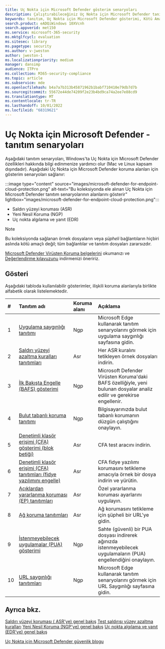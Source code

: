 ```yaml
---
title: Uç Nokta için Microsoft Defender gösterim senaryoları
description: Çalıştırabileceğiniz Uç Nokta için Microsoft Defender tanıtım senaryolarını listeler.
keywords: tanıtım, Uç Nokta için Microsoft Defender gösterimi, Kötü Amaçlı Yazılımdan Koruma, Bulut tabanlı koruma, İlk Bakışta Engelle (BAFS), İstenmeyebilecek uygulamalar (PUA), Microsoft güvenlik zekası VDI, VDI güvenliği, Saldırı Yüzeyi Azaltma (ASR) kuralları gösterimi, Kontrollü klasör erişimi gösterimi, Exploit Protection, Ağ Koruması, Microsoft Defender SmartScreen, edge SmartScreen,
search.product: eADQiWindows 10XVcnh
search.appverid: met150
ms.service: microsoft-365-security
ms.mktglfcycl: evaluation
ms.sitesec: library
ms.pagetype: security
ms.author: v-jweston
author: jweston-1
ms.localizationpriority: medium
manager: dansimp
audience: ITPro
ms.collection: M365-security-compliance
ms.topic: article
ms.subservice: mde
ms.openlocfilehash: b4a7a7b313b45871962b1babf710410e79db7d7b
ms.sourcegitcommit: 55672e44de74209f2e23b4bd9ca74a2ee7e88cd9
ms.translationtype: MT
ms.contentlocale: tr-TR
ms.lasthandoff: 10/01/2022
ms.locfileid: "68319621"
---
```

# <a name="microsoft-defender-for-endpoint---demonstration-scenarios"></a>Uç Nokta için Microsoft Defender - tanıtım senaryoları

Aşağıdaki tanıtım senaryoları, Windows'ta Uç Nokta için Microsoft Defender özellikleri hakkında bilgi edinmenize yardımcı olur (Mac ve Linux kapsam dışındadır). Aşağıdaki Uç Nokta için Microsoft Defender koruma alanları için gösterim senaryoları sağlanır:

:::image type="content" source="images/microsoft-defender-for-endpoint-cloud-protection.png" alt-text="Bu koleksiyonda ele alınan Uç Nokta için Microsoft Defender tanıtım senaryolarının alanlarını gösterir" lightbox="images/microsoft-defender-for-endpoint-cloud-protection.png":::

- Saldırı yüzeyi koruması (ASR)
- Yeni Nesil Koruma (NGP)
- Uç nokta algılama ve yanıt (EDR)

> [!NOTE]
> Bu koleksiyonda sağlanan örnek dosyaların veya _şüpheli_ bağlantıların hiçbiri aslında kötü amaçlı değil; tüm bağlantılar ve tanıtım dosyaları zararsızdır.
>
> [Microsoft Defender Virüsten Koruma belgelerini](next-generation-protection.md) okumanızı ve [Değerlendirme kılavuzunu](evaluate-microsoft-defender-antivirus.md) indirmenizi öneririz.

## <a name="demonstrations"></a>Gösteri

Aşağıdaki tabloda kullanılabilir gösterimler, ilişkili koruma alanlarıyla birlikte alfabetik olarak listelemektedir.

| # | Tanıtım adı | Koruma alanı | Açıklama |
|:--|:---|:---|:---|
| 1 | [Uygulama saygınlığı tanıtımı](defender-endpoint-demonstration-app-reputation.md) | Ngp | Microsoft Edge kullanarak tanıtım senaryolarını görmek için uygulama saygınlığı sayfasına gidin. |
| 2 | [Saldırı yüzeyi azaltma kuralları tanıtımları](defender-endpoint-demonstration-attack-surface-reduction-rules.md) | Asr | Her ASR kuralını tetikleyen örnek dosyaları indirin. |
| 3 | [İlk Bakışta Engelle (BAFS) gösterimi](defender-endpoint-demonstration-block-at-first-sight-bafs.md) | Ngp | Microsoft Defender Virüsten Koruma'daki BAFS özelliğiyle, yeni bulunan dosyalar analiz edilir ve gerekirse engellenir. |
| 4 | [Bulut tabanlı koruma tanıtımı](defender-endpoint-demonstration-cloud-delivered-protection.md) | Ngp |  Bilgisayarınızda bulut tabanlı korumanın düzgün çalıştığını onaylayın. |
| 5 | [Denetimli klasör erişimi (CFA) gösterimi (blok betiği)](defender-endpoint-demonstration-controlled-folder-access-test-tool.md) | Asr | CFA test aracını indirin. |
| 6 | [Denetimli klasör erişimi (CFA) tanıtımları (fidye yazılımını engelle)](defender-endpoint-demonstration-controlled-folder-access.md) | Asr | CFA fidye yazılımı korumasını tetikleme amacıyla örnek bir dosya indirin ve yürütin. |
| 7 | [Açıklardan yararlanma koruması (EP) tanıtımları](defender-endpoint-demonstration-exploit-protection.md) | Asr | Özel yararlanma koruması ayarlarını uygulayın. |
| 8 | [Ağ koruma tanıtımları](defender-endpoint-demonstration-network-protection.md) | Asr | Ağ korumasını tetikleme için şüpheli bir URL'ye gidin. |
| 9 | [İstenmeyebilecek uygulamalar (PUA) gösterimi](defender-endpoint-demonstration-potentially-unwanted-applications.md) | Ngp | Sahte (güvenli) bir PUA dosyası indirerek ağınızda istenmeyebilecek uygulamaların (PUA) engellendiğini onaylayın. |
| 10 | [URL saygınlığı tanıtımları](defender-endpoint-demonstration-smartscreen-url-reputation.md) | Ngp | Microsoft Edge kullanarak tanıtım senaryolarını görmek için URL Saygınlığı sayfasına gidin. |

## <a name="see-also"></a>Ayrıca bkz.

[Saldırı yüzeyi koruması \( ASR'ye\) genel bakış](overview-attack-surface-reduction.md)
[Test saldırısı yüzey azaltma kuralları](attack-surface-reduction-rules-deployment-test.md)
[Yeni Nesil Koruma \(NGP'ye\) genel bakış](next-generation-protection.md)
[Uç nokta algılama ve yanıt \(EDR'ye\) genel bakış](overview-endpoint-detection-response.md)

[Uç Nokta için Microsoft Defender güvenlik blogu](https://www.microsoft.com/security/blog/microsoft-defender-for-endpoint/)
